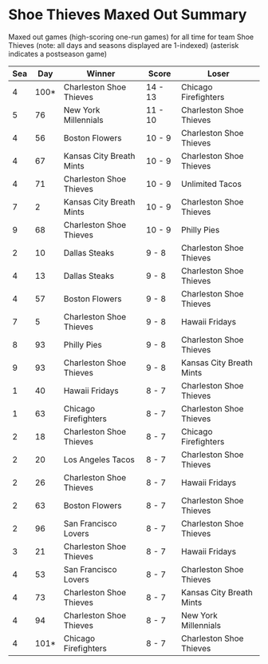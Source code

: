 # Shoe Thieves Maxed Out Summary



Maxed out games (high-scoring one-run games) for all time for team Shoe Thieves (note: all days and seasons displayed are 1-indexed) (asterisk indicates a postseason game)


| Sea | Day | Winner | Score | Loser | 
| ------ |------ |------ |------ |------ |
| 4 | 100* | Charleston Shoe Thieves | 14 - 13 | Chicago Firefighters | 
| 5 | 76 | New York Millennials | 11 - 10 | Charleston Shoe Thieves | 
| 4 | 56 | Boston Flowers | 10 - 9 | Charleston Shoe Thieves | 
| 4 | 67 | Kansas City Breath Mints | 10 - 9 | Charleston Shoe Thieves | 
| 4 | 71 | Charleston Shoe Thieves | 10 - 9 | Unlimited Tacos | 
| 7 | 2 | Kansas City Breath Mints | 10 - 9 | Charleston Shoe Thieves | 
| 9 | 68 | Charleston Shoe Thieves | 10 - 9 | Philly Pies | 
| 2 | 10 | Dallas Steaks | 9 - 8 | Charleston Shoe Thieves | 
| 4 | 13 | Dallas Steaks | 9 - 8 | Charleston Shoe Thieves | 
| 4 | 57 | Boston Flowers | 9 - 8 | Charleston Shoe Thieves | 
| 7 | 5 | Charleston Shoe Thieves | 9 - 8 | Hawaii Fridays | 
| 8 | 93 | Philly Pies | 9 - 8 | Charleston Shoe Thieves | 
| 9 | 93 | Charleston Shoe Thieves | 9 - 8 | Kansas City Breath Mints | 
| 1 | 40 | Hawaii Fridays | 8 - 7 | Charleston Shoe Thieves | 
| 1 | 63 | Chicago Firefighters | 8 - 7 | Charleston Shoe Thieves | 
| 2 | 18 | Charleston Shoe Thieves | 8 - 7 | Chicago Firefighters | 
| 2 | 20 | Los Angeles Tacos | 8 - 7 | Charleston Shoe Thieves | 
| 2 | 26 | Charleston Shoe Thieves | 8 - 7 | Hawaii Fridays | 
| 2 | 63 | Boston Flowers | 8 - 7 | Charleston Shoe Thieves | 
| 2 | 96 | San Francisco Lovers | 8 - 7 | Charleston Shoe Thieves | 
| 3 | 21 | Charleston Shoe Thieves | 8 - 7 | Hawaii Fridays | 
| 4 | 53 | San Francisco Lovers | 8 - 7 | Charleston Shoe Thieves | 
| 4 | 73 | Charleston Shoe Thieves | 8 - 7 | Kansas City Breath Mints | 
| 4 | 94 | Charleston Shoe Thieves | 8 - 7 | New York Millennials | 
| 4 | 101* | Chicago Firefighters | 8 - 7 | Charleston Shoe Thieves | 


